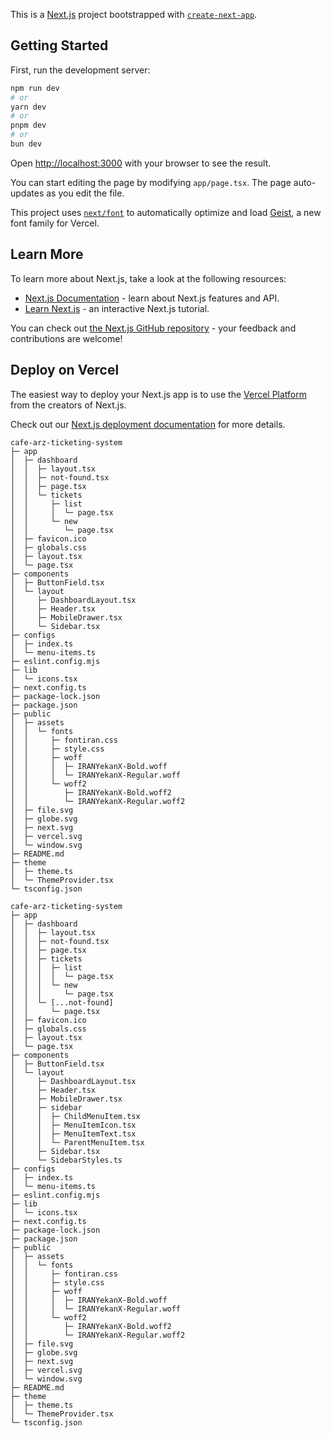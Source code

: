 This is a [Next.js](https://nextjs.org) project bootstrapped with [`create-next-app`](https://nextjs.org/docs/app/api-reference/cli/create-next-app).

## Getting Started

First, run the development server:

```bash
npm run dev
# or
yarn dev
# or
pnpm dev
# or
bun dev
```

Open [http://localhost:3000](http://localhost:3000) with your browser to see the result.

You can start editing the page by modifying `app/page.tsx`. The page auto-updates as you edit the file.

This project uses [`next/font`](https://nextjs.org/docs/app/building-your-application/optimizing/fonts) to automatically optimize and load [Geist](https://vercel.com/font), a new font family for Vercel.

## Learn More

To learn more about Next.js, take a look at the following resources:

- [Next.js Documentation](https://nextjs.org/docs) - learn about Next.js features and API.
- [Learn Next.js](https://nextjs.org/learn) - an interactive Next.js tutorial.

You can check out [the Next.js GitHub repository](https://github.com/vercel/next.js) - your feedback and contributions are welcome!

## Deploy on Vercel

The easiest way to deploy your Next.js app is to use the [Vercel Platform](https://vercel.com/new?utm_medium=default-template&filter=next.js&utm_source=create-next-app&utm_campaign=create-next-app-readme) from the creators of Next.js.

Check out our [Next.js deployment documentation](https://nextjs.org/docs/app/building-your-application/deploying) for more details.

```
cafe-arz-ticketing-system
├─ app
│  ├─ dashboard
│  │  ├─ layout.tsx
│  │  ├─ not-found.tsx
│  │  ├─ page.tsx
│  │  └─ tickets
│  │     ├─ list
│  │     │  └─ page.tsx
│  │     └─ new
│  │        └─ page.tsx
│  ├─ favicon.ico
│  ├─ globals.css
│  ├─ layout.tsx
│  └─ page.tsx
├─ components
│  ├─ ButtonField.tsx
│  └─ layout
│     ├─ DashboardLayout.tsx
│     ├─ Header.tsx
│     ├─ MobileDrawer.tsx
│     └─ Sidebar.tsx
├─ configs
│  ├─ index.ts
│  └─ menu-items.ts
├─ eslint.config.mjs
├─ lib
│  └─ icons.tsx
├─ next.config.ts
├─ package-lock.json
├─ package.json
├─ public
│  ├─ assets
│  │  └─ fonts
│  │     ├─ fontiran.css
│  │     ├─ style.css
│  │     ├─ woff
│  │     │  ├─ IRANYekanX-Bold.woff
│  │     │  └─ IRANYekanX-Regular.woff
│  │     └─ woff2
│  │        ├─ IRANYekanX-Bold.woff2
│  │        └─ IRANYekanX-Regular.woff2
│  ├─ file.svg
│  ├─ globe.svg
│  ├─ next.svg
│  ├─ vercel.svg
│  └─ window.svg
├─ README.md
├─ theme
│  ├─ theme.ts
│  └─ ThemeProvider.tsx
└─ tsconfig.json

```
```
cafe-arz-ticketing-system
├─ app
│  ├─ dashboard
│  │  ├─ layout.tsx
│  │  ├─ not-found.tsx
│  │  ├─ page.tsx
│  │  ├─ tickets
│  │  │  ├─ list
│  │  │  │  └─ page.tsx
│  │  │  └─ new
│  │  │     └─ page.tsx
│  │  └─ [...not-found]
│  │     └─ page.tsx
│  ├─ favicon.ico
│  ├─ globals.css
│  ├─ layout.tsx
│  └─ page.tsx
├─ components
│  ├─ ButtonField.tsx
│  └─ layout
│     ├─ DashboardLayout.tsx
│     ├─ Header.tsx
│     ├─ MobileDrawer.tsx
│     ├─ sidebar
│     │  ├─ ChildMenuItem.tsx
│     │  ├─ MenuItemIcon.tsx
│     │  ├─ MenuItemText.tsx
│     │  └─ ParentMenuItem.tsx
│     ├─ Sidebar.tsx
│     └─ SidebarStyles.ts
├─ configs
│  ├─ index.ts
│  └─ menu-items.ts
├─ eslint.config.mjs
├─ lib
│  └─ icons.tsx
├─ next.config.ts
├─ package-lock.json
├─ package.json
├─ public
│  ├─ assets
│  │  └─ fonts
│  │     ├─ fontiran.css
│  │     ├─ style.css
│  │     ├─ woff
│  │     │  ├─ IRANYekanX-Bold.woff
│  │     │  └─ IRANYekanX-Regular.woff
│  │     └─ woff2
│  │        ├─ IRANYekanX-Bold.woff2
│  │        └─ IRANYekanX-Regular.woff2
│  ├─ file.svg
│  ├─ globe.svg
│  ├─ next.svg
│  ├─ vercel.svg
│  └─ window.svg
├─ README.md
├─ theme
│  ├─ theme.ts
│  └─ ThemeProvider.tsx
└─ tsconfig.json

```
